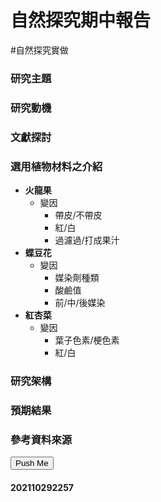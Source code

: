 # 自然探究期中報告
#自然探究實做 

### 研究主題

### 研究動機
### 文獻探討
### 選用植物材料之介紹
- **火龍果**
	- 變因
		- 帶皮/不帶皮
		- 紅/白
		- 過濾過/打成果汁
- **蝶豆花**
	- 變因
		- 媒染劑種類
		- 酸鹼值
		- 前/中/後媒染
- **紅杏菜**
	- 變因
		- 葉子色素/梗色素
		- 紅/白
### 研究架構
### 預期結果
### 參考資料來源
	
<button type="button" href="SQL">Push Me</button>

#### 202110292257